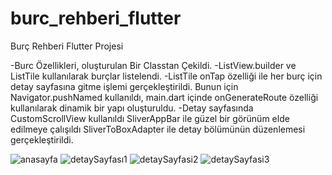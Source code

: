 # burc_rehberi_flutter

Burç Rehberi Flutter Projesi

-Burc Özellikleri, oluşturulan Bir Classtan Çekildi.
-ListView.builder ve ListTile kullanılarak burçlar listelendi.
-ListTile onTap özelliği ile her burç için detay sayfasına gitme işlemi gerçekleştirildi.
  Bunun için Navigator.pushNamed kullanıldı, main.dart içinde onGenerateRoute özelliği kullanılarak dinamik bir yapı oluşturuldu.
-Detay sayfasında CustomScrollView kullanıldı
  SliverAppBar ile güzel bir görünüm elde edilmeye çalışıldı
  SliverToBoxAdapter ile detay bölümünün düzenlemesi gerçekleştirildi.
  
![anasayfa](https://user-images.githubusercontent.com/36014310/107563198-d2089400-6bf1-11eb-9536-af19156141f3.png)
![detaySayfası1](https://user-images.githubusercontent.com/36014310/107563274-eb114500-6bf1-11eb-9fe2-db097f40aea4.png)
![detaySayfasi2](https://user-images.githubusercontent.com/36014310/107563286-ee0c3580-6bf1-11eb-9a32-8568ea443082.png)
![detaySayfasi3](https://user-images.githubusercontent.com/36014310/107563291-f06e8f80-6bf1-11eb-9dcd-8e7a8bf5479c.png)









